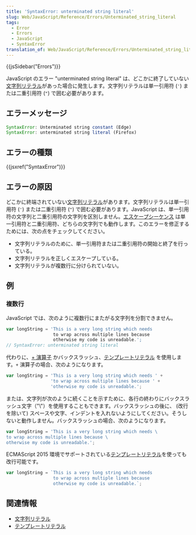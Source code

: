 ```yaml
---
title: 'SyntaxError: unterminated string literal'
slug: Web/JavaScript/Reference/Errors/Unterminated_string_literal
tags:
  - Error
  - Errors
  - JavaScript
  - SyntaxError
translation_of: Web/JavaScript/Reference/Errors/Unterminated_string_literal
---
```

{{jsSidebar("Errors")}}

JavaScript のエラー "unterminated string literal" は、どこかに終了していない[文字列リテラル](/ja/docs/Web/JavaScript/Guide/Grammar_and_types#string_literals)があった場合に発生します。文字列リテラルは単一引用符 (`'`) または二重引用符 (`"`) で囲む必要があります。

## エラーメッセージ

```js
SyntaxError: Unterminated string constant (Edge)
SyntaxError: unterminated string literal (Firefox)
```

## エラーの種類

{{jsxref("SyntaxError")}}

## エラーの原因

どこかに終端されていない[文字列リテラル](/ja/docs/Web/JavaScript/Guide/Grammar_and_types#string_literals)があります。文字列リテラルは単一引用符 (`'`) または二重引用符 (`"`) で囲む必要があります。JavaScript は、単一引用符の文字列と二重引用符の文字列を区別しません。[エスケープシーケンス](/ja/docs/Web/JavaScript/Reference/Global_Objects/String#escape_notation) は単一引用符と二重引用符、どちらの文字列でも動作します。このエラーを修正するためには、次の点をチェックしてください。

- 文字列リテラルのために、単一引用符または二重引用符の開始と終了を行っている。
- 文字列リテラルを正しくエスケープしている。
- 文字列リテラルが複数行に分けられていない。

## 例

### 複数行

JavaScript では、次のように複数行にまたがる文字列を分割できません。

```js example-bad
var longString = 'This is a very long string which needs
                  to wrap across multiple lines because
                  otherwise my code is unreadable.';
// SyntaxError: unterminated string literal
```

代わりに、[+ 演算子](/ja/docs/Web/JavaScript/Reference/Operators/Addition) かバックスラッシュ、[テンプレートリテラル](/ja/docs/Web/JavaScript/Reference/Template_literals) を使用します。`+` 演算子の場合、次のようになります。

```js example-good
var longString = 'This is a very long string which needs ' +
                 'to wrap across multiple lines because ' +
                 'otherwise my code is unreadable.';
```

または、文字列が次のように続くことを示すために、各行の終わりにバックスラッシュ文字（"\\"）を使用することもできます。バックスラッシュの後に、 (改行を除いて) スペースや文字、インデントを入れないようにしてください。そうしないと動作しません。バックスラッシュの場合、次のようになります。

```js example-good
var longString = 'This is a very long string which needs \
to wrap across multiple lines because \
otherwise my code is unreadable.';
```

ECMAScript 2015 環境でサポートされている[テンプレートリテラル](/ja/docs/Web/JavaScript/Reference/Template_literals)を使っても改行可能です。

```js example-good
var longString = `This is a very long string which needs
                  to wrap across multiple lines because
                  otherwise my code is unreadable.`;
```

## 関連情報

- [文字列リテラル](/ja/docs/Web/JavaScript/Guide/Grammar_and_types#string_literals)
- [テンプレートリテラル](/ja/docs/Web/JavaScript/Reference/Template_literals)
